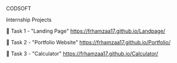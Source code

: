 CODSOFT

Internship Projects

📄 Task 1 - "Landing Page"
https://frhamzaa17.github.io/Landpage/

📁 Task 2 - "Portfolio Website"
https://frhamzaa17.github.io/Portfolio/

🧮 Task 3 - "Calculator"
https://frhamzaa17.github.io/Calculator/

